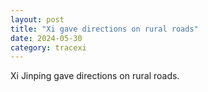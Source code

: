 ```yaml
---
layout: post
title: "Xi gave directions on rural roads"
date: 2024-05-30
category: tracexi
---
```


Xi Jinping gave directions on rural roads.
